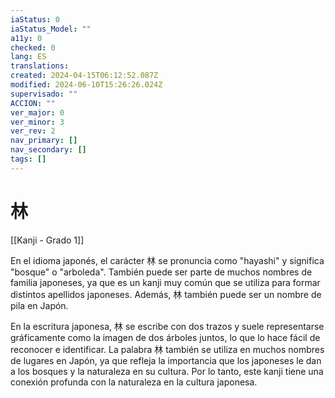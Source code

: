 ```yaml
---
iaStatus: 0
iaStatus_Model: ""
a11y: 0
checked: 0
lang: ES
translations: 
created: 2024-04-15T06:12:52.087Z
modified: 2024-06-10T15:26:26.024Z
supervisado: ""
ACCION: ""
ver_major: 0
ver_minor: 3
ver_rev: 2
nav_primary: []
nav_secondary: []
tags: []
---
```

# 林

[[Kanji - Grado 1]]

En el idioma japonés, el carácter 林 se pronuncia como "hayashi" y significa "bosque" o "arboleda". También puede ser parte de muchos nombres de familia japoneses, ya que es un kanji muy común que se utiliza para formar distintos apellidos japoneses. Además, 林 también puede ser un nombre de pila en Japón. 

En la escritura japonesa, 林 se escribe con dos trazos y suele representarse gráficamente como la imagen de dos árboles juntos, lo que lo hace fácil de reconocer e identificar. La palabra 林 también se utiliza en muchos nombres de lugares en Japón, ya que refleja la importancia que los japoneses le dan a los bosques y la naturaleza en su cultura. Por lo tanto, este kanji tiene una conexión profunda con la naturaleza en la cultura japonesa.
